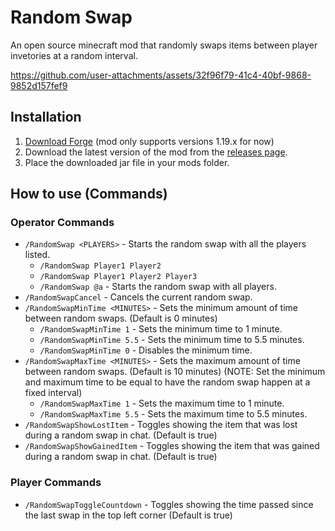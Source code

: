 # Random Swap

An open source minecraft mod that randomly swaps items between player invetories at a random interval.

https://github.com/user-attachments/assets/32f96f79-41c4-40bf-9868-9852d157fef9


## Installation
1. [Download Forge](https://files.minecraftforge.net/net/minecraftforge/forge/index_1.19.html) (mod only supports versions 1.19.x for now)
2. Download the latest version of the mod from the [releases page](https://github.com/arbusam/Random-Swap/releases).
3. Place the downloaded jar file in your mods folder.

## How to use (Commands)

### Operator Commands
- `/RandomSwap <PLAYERS>` - Starts the random swap with all the players listed.
  - `/RandomSwap Player1 Player2`
  - `/RandomSwap Player1 Player2 Player3`
  - `/RandomSwap @a` - Starts the random swap with all players.
- `/RandomSwapCancel` - Cancels the current random swap.
- `/RandomSwapMinTime <MINUTES>` - Sets the minimum amount of time between random swaps. (Default is 0 minutes)
  - `/RandomSwapMinTime 1` - Sets the minimum time to 1 minute.
  - `/RandomSwapMinTime 5.5` - Sets the minimum time to 5.5 minutes.
  - `/RandomSwapMinTime 0` - Disables the minimum time.
- `/RandomSwapMaxTime <MINUTES>` - Sets the maximum amount of time between random swaps. (Default is 10 minutes) (NOTE: Set the minimum and maximum time to be equal to have the random swap happen at a fixed interval)
  - `/RandomSwapMaxTime 1` - Sets the maximum time to 1 minute.
  - `/RandomSwapMaxTime 5.5` - Sets the maximum time to 5.5 minutes.
- `/RandomSwapShowLostItem` - Toggles showing the item that was lost during a random swap in chat. (Default is true)
- `/RandomSwapShowGainedItem` - Toggles showing the item that was gained during a random swap in chat. (Default is true)

### Player Commands
- `/RandomSwapToggleCountdown` - Toggles showing the time passed since the last swap in the top left corner (Default is true)
